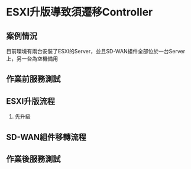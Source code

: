 # ESXI升版導致須遷移Controller #

## 案例情況 ##

目前環境有兩台安裝了ESXI的Server，並且SD-WAN組件全部位於一台Server上，另一台為空機備用

## 作業前服務測試 ##


## ESXI升版流程 ##

1. 先升級

## SD-WAN組件移轉流程 ##

## 作業後服務測試 ##

